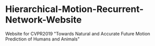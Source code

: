 # Hierarchical-Motion-Recurrent-Network-Website
Website for CVPR2019 "Towards Natural and Accurate Future Motion Prediction of Humans and Animals"
